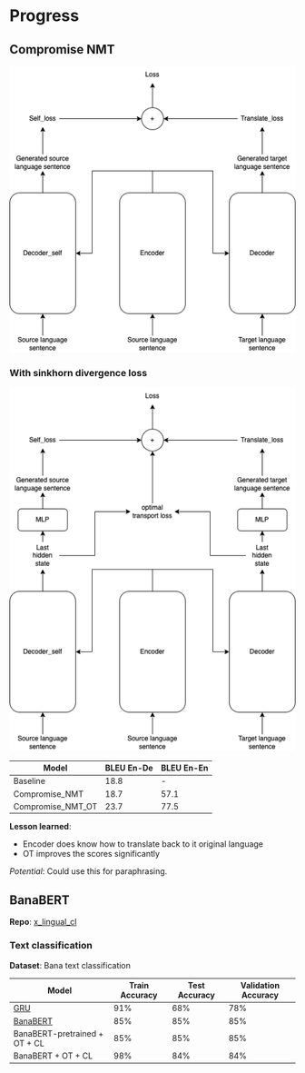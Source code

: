 # Progress

## Compromise NMT

![Architecture of Compromise_NMT](./image/compromise_NMT.png)

### With sinkhorn divergence loss

![Architecture of Compromise_NMT_OT](./image/compromise_NMT_with_ot.png)

| Model | BLEU En-De | BLEU En-En |
| -------- | -------- | -------- |
| Baseline     | 18.8     | -     |
| Compromise_NMT     | 18.7     | 57.1     |
| Compromise_NMT_OT | 23.7 | 77.5 |

**Lesson learned**: 
- Encoder does know how to translate back to it original language
- OT improves the scores significantly

*Potential*: Could use this for paraphrasing.

## BanaBERT

**Repo**: [x_lingual_cl](https://github.com/TokisakiKurumi2001/x_lingual_cl)

### Text classification

**Dataset**: Bana text classification

| Model | Train Accuracy | Test Accuracy | Validation Accuracy |
| ----- | -------------- | ------------- | ------------------- |
| [GRU](https://github.com/TokisakiKurumi2001/rnn_text_classification) | 91% | 68% | 78% |
| [BanaBERT](https://github.com/TokisakiKurumi2001/banabert_cls) | 85% | 85% | 85% |
| BanaBERT-pretrained + OT + CL | 85% | 85% | 85% |
| BanaBERT + OT + CL | 98% | 84% | 84% |
